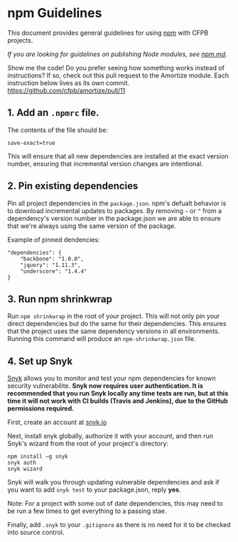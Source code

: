 # npm Guidelines

This document provides general guidelines for using [npm](https://www.npmjs.com/) with CFPB projects.

*If you are looking for guidelines on publishing Node modules, see [npm.md](npm.md).*

Show me the code! Do you prefer seeing how something works instead of
instructions? If so, check out this pull request to the Amortize module. Each
instruction below lives as its own commit. https://github.com/cfpb/amortize/pull/11


## 1. Add an `.npmrc` file.

The contents of the file should be:

```
save-exact=true
```

This will ensure that all new dependencies are installed at the exact version
number, ensuring that incremental version changes are intentional.


## 2. Pin existing dependencies

Pin all project dependencies in the `package.json`. npm's defualt behavior is
to download incremental updates to packages. By removing `~` or `^` from a
dependency's version number in the package.json we are able to ensure that
we're always using the same version of the package.

Example of pinned dendencies:

```
"dependencies": {
    "backbone": "1.0.0",
    "jquery": "1.11.3",
    "underscore": "1.4.4"
}

```


## 3. Run npm shrinkwrap

Run `npm shrinkwrap` in the root of your project. This will not only pin your
direct dependencies but do the same for their dependencies. This ensures that
the project uses the same dependency versions in all environments. Running this
command will produce an `npm-shrinkwrap.json` file.


## 4. Set up Snyk

[Snyk](https://snyk.io/) allows you to monitor and test your npm dependencies
for known security vulnerabilite. **Snyk now requires user authentication. It
is recommended that you run Snyk locally any time tests are run, but at this
time it will not work with CI builds (Travis and Jenkins), due to the GitHub
permissions required.**

First, create an account at [snyk.io](https://snyk.io/)

Next, install snyk globally, authorize it with your account, and then run
Snyk's wizard from the root of your project's directory:

```
npm install –g snyk
snyk auth
snyk wizard
```

Snyk will walk you through updating vulnerable dependencies and ask if you want
to add `snyk test` to your package.json, reply **yes**.

Note: For a project with some out of date dependencies, this may need to be run
a few times to get everything to a passing stae.

Finally, add `.snyk` to your `.gitignore` as there is no need for it to be
checked into source control.
